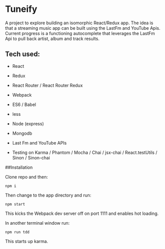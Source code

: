 # Tuneify

A project to explore building an isomorphic React/Redux app. The idea is that a streaming music app can be built using the LastFm and YouTube Apis. Current progress is a functioning autocomplete that leverages the LastFm Api to pull back artist, album and track results.

## Tech used:

* React
* Redux
* React Router / React Router Redux
* Webpack
* ES6 / Babel
* less
* Node (express)
* Mongodb
* Last Fm and YouTube APIs

* Testing on Karma / Phantom / Mocha / Chai / jsx-chai / React.testUtils / Sinon / Sinon-chai

##Installation

Clone repo and then:

```
npm i
```

Then change to the app directory and run:

```
npm start
```

This kicks the Webpack dev server off on port 1111 and enables hot loading.

In another terminal window run:

```
npm run tdd
```

This starts up karma.
